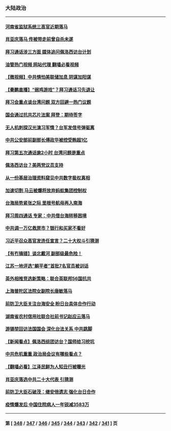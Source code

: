 ### 大陆政治
---
#### [河南省监狱系统三高官近期落马](../../pages/ncid277/n13791029.md?07291245) 
#### [肖亚庆落马 传被带走前曾自杀未遂](../../pages/ncid277/n13791246.md?07291245) 
#### [拜习通话涉三方面 媒体追问佩洛西访台计划](../../pages/ncid277/n13791239.md?07291245) 
#### [油管热门视频 网站代理 翻墙必看视频](http://209.222.30.114:81/youtube.html?07291245)
#### [【微视频】中共惧怕美联储加息 阴谋加阳谋](../../pages/ncid277/n13790956.md?07291245) 
#### [【秦鹏直播】“弱鸡游戏”？拜习通话习先退让](../../pages/ncid277/n13791189.md?07291245) 
#### [拜习会重点谈台湾问题 双方回避一热门议题](../../pages/ncid277/n13791175.md?07291245) 
#### [国会通过抗共芯片法案 拜登：期待签字](../../pages/ncid277/n13791153.md?07291245) 
#### [无人机刺探汉光演习军情？台军发信号弹驱离](../../pages/ncid277/n13791045.md?07291245) 
#### [中共公安部前副部长傅政华被控受贿超1亿](../../pages/ncid277/n13791123.md?07291245) 
#### [拜习第五次通话逾2小时 台湾问题是重点](../../pages/ncid277/n13791055.md?07291245) 
#### [佩洛西访台？美两党议员支持](../../pages/ncid277/n13791014.md?07291245) 
#### [从一份基层治理资料窥见中共数字极权真相](../../pages/ncid277/n13790338.md?07291245) 
#### [加速切割 马云被爆将放弃蚂蚁集团控制权](../../pages/ncid277/n13791088.md?07291245) 
#### [台海局势紧张之际 里根号航母再入南海](../../pages/ncid277/n13791053.md?07291245) 
#### [拜习周四通话 专家：中共借台海转移困境](../../pages/ncid277/n13791016.md?07291245) 
#### [中共调一万亿救房市？银行和买家不看好](../../pages/ncid277/n13790959.md?07291245) 
#### [习近平召众高官发连任宣言？二十大权斗引猜测](../../pages/ncid277/n13790478.md?07291245) 
#### [【有冇搞错】谈北戴河 副部级最危险！](../../pages/ncid277/n13790376.md?07291245) 
#### [江苏一地评选“躺平者”首批7名官员被训话](../../pages/ncid277/n13790845.md?07291245) 
#### [英外相推竞选新策略：联合英联邦56国抗共](../../pages/ncid277/n13790871.md?07291245) 
#### [上海普陀区法院女副院长唐敏落马](../../pages/ncid277/n13790765.md?07291245) 
#### [前防卫大臣关注台海安全 盼日台具体合作行动](../../pages/ncid277/n13790727.md?07291245) 
#### [湖南省农村信用社联合社前书记赵应云落马](../../pages/ncid277/n13790756.md?07291245) 
#### [游锡堃回访法国国会 深化台法关系 中共跳脚](../../pages/ncid277/n13790554.md?07291245) 
#### [【新闻看点】佩洛西组团访台？国师给习挖坑](../../pages/ncid277/n13790313.md?07291245) 
#### [中共危机重重 政治局会议有哪些看点？](../../pages/ncid277/n13790542.md?07291245) 
#### [【翻墙必看】江泽民鲜为人知丑行被曝光](../../pages/ncid277/n13790503.md?07291245) 
#### [肖亚庆落选中共二十大代表 引猜测](../../pages/ncid277/n13790476.md?07291245) 
#### [前防卫大臣石破茂：继安倍遗志 强化台日合作](../../pages/ncid277/n13790486.md?07291245) 
#### [疫情爆发后 中国住院病人一年锐减3583万](../../pages/ncid277/n13790489.md?07291245) 

---
#### 第 [ [348](./348.md?07291245) / [347](./347.md?07291245) / [346](./346.md?07291245) / [345](./345.md?07291245) / [344](./344.md?07291245) / [343](./343.md?07291245) / [342](./342.md?07291245) / [341](./341.md?07291245) ] 页

